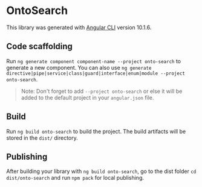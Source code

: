 # OntoSearch

This library was generated with [Angular CLI](https://github.com/angular/angular-cli) version 10.1.6.

## Code scaffolding

Run `ng generate component component-name --project onto-search` to generate a new component. You can also use `ng generate directive|pipe|service|class|guard|interface|enum|module --project onto-search`.
> Note: Don't forget to add `--project onto-search` or else it will be added to the default project in your `angular.json` file. 

## Build

Run `ng build onto-search` to build the project. The build artifacts will be stored in the `dist/` directory.

## Publishing

After building your library with `ng build onto-search`, go to the dist folder `cd dist/onto-search` and run `npm pack` for local publishing.
